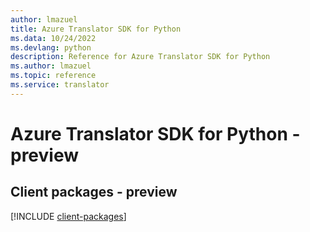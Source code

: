 ```yaml
---
author: lmazuel
title: Azure Translator SDK for Python
ms.data: 10/24/2022
ms.devlang: python
description: Reference for Azure Translator SDK for Python
ms.author: lmazuel
ms.topic: reference
ms.service: translator
---
```

# Azure Translator SDK for Python - preview

## Client packages - preview
[!INCLUDE [client-packages](translator-client-index.md)]